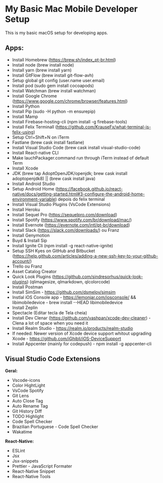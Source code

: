# My Basic Mac Mobile Developer Setup

This is my basic macOS setup for developing apps.

## Apps:
- Install Homebrew (https://brew.sh/index_pt-br.html)
- Install node (brew install node)
- Install yarn (brew install yarn)
- Install GitFlow (brew install git-flow-avh)
- Setup global git config (user.name user.email)
- Install pod (sudo gem install cocoapods)
- Install Watchman (brew install watchman)
- Install Google Chrome (https://www.google.com/chrome/browser/features.html)
- Install Python
- Install Pip (sudo -H python -m ensurepip)
- Install Mamp
- Install Firebase-hosting-cli (npm install -g firebase-tools)
- Install Felix Terminall (https://github.com/KrauseFx/what-terminal-is-felix-using)
- Setup Ctrl+Shift+N on iTerm
- Fastlane (brew cask install fastlane)
- Install Visual Studio Code (brew cask install visual-studio-code)
- Install React-native CLI
- Make lauchPackager.command run through iTerm instead of default Term
- Install Xcode
- JDK (brew tap AdoptOpenJDK/openjdk; brew cask install adoptopenjdk8) || (brew cask install java)
- Install Android Studio
- Setup Android Home (https://facebook.github.io/react-native/docs/getting-started.html#3-configure-the-android-home-environment-variable) depois do felix terminal
- Install Visual Studio Plugins (VsCode Extensions)
- Install Heroku
- Install Sequel Pro (https://sequelpro.com/download)
- Install Spotify (https://www.spotify.com/br/download/mac/)
- Install Evernote (https://evernote.com/intl/pt-br/download)
- Install Slack (https://slack.com/downloads/) ou Franz
- Install Genymotion
- Buyd & Install Sip
- Install Ignite Cli (npm install -g react-native-ignite)
- Setup SSH Kyes on GitHub and Bitbucket (https://help.github.com/articles/adding-a-new-ssh-key-to-your-github-account/)
- Trello ou Franz
- Asset Catalog Creator
- Quick Look Plugins (https://github.com/sindresorhus/quick-look-plugins) (qlimagesize, qlmarkdown, qlcolorcode)
- Install Postman
- Install SimSim - https://github.com/dsmelov/simsim
- Instlal iOS Console app - https://lemonjar.com/iosconsole/ && libimobiledevice - brew install --HEAD libimobiledevice
- Install Zeplin
- Spectacle (Editar tecla de Tela cheia)
- Install Dev Clenar (https://github.com/vashpan/xcode-dev-cleaner) - Clena a lot of space when you need it
- Install Realm Studio - https://realm.io/products/realm-studio
- If needed: Newer version of Xcode device support whitout upgrading Xcode - https://github.com/iGhibli/iOS-DeviceSupport
- Install Appcenter (mainly for codepush) -  npm install -g appcenter-cli

## Visual Studio Code Extensions

**Geral:**
- Vscode-icons
- Color HightLight
- VsCode Spotify
- Git Lens
- Auto Close Tag
- Auto Rename Tag
- Git History Diff
- TODO Highlight
- Code Spell Checker
- Brazilian Portuguese - Code Spell Checker
- Wakatime

**React-Native:**
- ESLint
- Jsx
- Jsx-snippets
- Prettier - JavaScript Formater
- React-Native Snippet
- React-Native Tools


